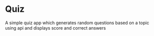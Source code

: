 # Quiz
A simple quiz app which generates random questions based on a topic using api and displays score and correct answers
